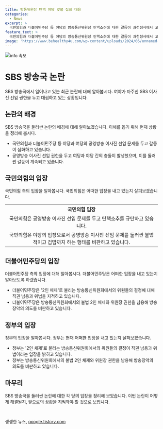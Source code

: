 ```yaml
---
title: 방통위원장 탄핵 여당 맞불 집회 대응
categories:
  - News
excerpt: >
  국민의힘과 더불어민주당 등 야당의 방송통신위원장 탄핵소추에 대한 갈등이 과천청사에서 고조되고 있습니다. 국민의힘은 방통위 과천청사에서 규탄 기자회견을 열며, 야당과의 갈등을 공개화했습니다. 이에 대해 더불어민주당은 2인 체제로 불리는 방통위의 상황을 직권남용과 위법으로 지적하며 탄핵안을 통과시키기 위한 목표를 제시했습니다. 이에 야당 의원들은 김홍일 위원장에 대한 탄핵안을 맹렬히 채택했으며, 이에 대한 입장을 강하게 주장하고 있습니다.
feature_text: >
  국민의힘과 더불어민주당 등 야당의 방송통신위원장 탄핵소추에 대한 갈등이 과천청사에서 고조되고 있습니다. 국민의힘은 방통위 과천청사에서 규탄 기자회견을 열며, 야당과의 갈등을 공개화했습니다. 이에 대해 더불어민주당은 2인 체제로 불리는 방통위의 상황을 직권남용과 위법으로 지적하며 탄핵안을 통과시키기 위한 목표를 제시했습니다. 이에 야당 의원들은 김홍일 위원장에 대한 탄핵안을 맹렬히 채택했으며, 이에 대한 입장을 강하게 주장하고 있습니다.
image: 'https://www.behealthy4u.com/wp-content/uploads/2024/06/unnamed-file.png'
---
```


<p><img src="https://www.behealthy4u.com/wp-content/uploads/2024/06/unnamed-file.png" alt="info 속보" /></p>

<h1>SBS 방송국 논란</h1>

<p data-ke-size="size16">SBS 방송국에서 일어나고 있는 최근 논란에 대해 알아봅시다. 여야가 마주친 SBS 이사진 선임 권한을 두고 대립하고 있는 상황입니다.</p>

<h2>논란의 배경</h2>

<p data-ke-size="size16">SBS 방송국을 둘러싼 논란의 배경에 대해 알아보겠습니다. 이해를 돕기 위해 현재 상황을 정리해 봅시다.</p>

<ul>
    <li>국민의힘과 더불어민주당 등 야당과 여당의 공영방송 이사진 선임 문제를 두고 갈등이 심화하고 있습니다.</li>
    <li>공영방송 이사진 선임 권한을 두고 여당과 야당 간의 충돌이 발생했으며, 이를 둘러싼 갈등이 계속되고 있습니다.</li>
</ul>

<h2>국민의힘의 입장</h2>

<p data-ke-size="size16">국민의힘 측의 입장을 알아봅시다. 국민의힘은 어떠한 입장을 내고 있는지 살펴보겠습니다.</p>

<table>
    <tr>
        <td style="text-align: center; height: 17px;"><b>국민의힘 입장</b></td>
    </tr>
    <tr>
        <td style="text-align: center; height: 17px;">국민의힘은 공영방송 이사진 선임 문제를 두고 탄핵소추를 규탄하고 있습니다.</td>
    </tr>
    <tr>
        <td style="text-align: center; height: 17px;">국민의힘은 야당의 입장으로서 공영방송 이사진 선임 문제를 둘러싼 불법적이고 겁밥까지 하는 행태를 비판하고 있습니다.</td>
    </tr>
</table>

<h2>더불어민주당의 입장</h2>

<p data-ke-size="size16">더불어민주당 측의 입장에 대해 알아봅시다. 더불어민주당은 어떠한 입장을 내고 있는지 알아보도록 하겠습니다.</p>

<ul>
    <li>더불어민주당은 '2인 체제'로 불리는 방송통신위원회에서의 위원들의 결정에 대해 직권 남용과 위법을 지적하고 있습니다.</li>
    <li>더불어민주당은 방송통신위원회에서의 불법 2인 체제와 위원장 권한을 남용해 방송장악의 의도를 비판하고 있습니다.</li>
</ul>

<h2>정부의 입장</h2>

<p data-ke-size="size16">정부의 입장을 알아봅시다. 정부는 현재 어떠한 입장을 내고 있는지 살펴보겠습니다.</p>

<ul>
    <li>정부는 '2인 체제'로 불리는 방송통신위원회에서의 위원들의 결정이 직권 남용과 위법이라는 입장을 밝히고 있습니다.</li>
    <li>정부는 방송통신위원회에서의 불법 2인 체제와 위원장 권한을 남용해 방송장악의 의도를 비판하고 있습니다.</li>
</ul>

<h2>마무리</h2>

<p data-ke-size="size16">SBS 방송국을 둘러싼 논란에 대한 각 당의 입장을 정리해 보았습니다. 이번 논란이 어떻게 해결될지, 앞으로의 상황을 지켜봐야 할 것으로 보입니다.</p>

<p data-ke-size="size16">&nbsp;</p>
생생한 뉴스, <a href="https://qoogle.tistory.com" rel="dofollow">qoogle.tistory.com</a>


